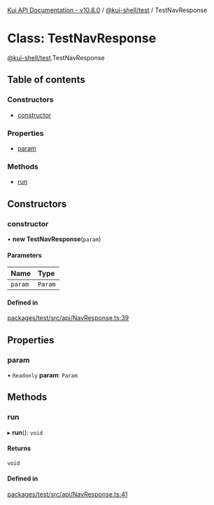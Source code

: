 [Kui API Documentation - v10.8.0](../README.md) / [@kui-shell/test](../modules/kui_shell_test.md) / TestNavResponse

# Class: TestNavResponse

[@kui-shell/test](../modules/kui_shell_test.md).TestNavResponse

## Table of contents

### Constructors

- [constructor](kui_shell_test.TestNavResponse.md#constructor)

### Properties

- [param](kui_shell_test.TestNavResponse.md#param)

### Methods

- [run](kui_shell_test.TestNavResponse.md#run)

## Constructors

### constructor

• **new TestNavResponse**(`param`)

#### Parameters

| Name    | Type    |
| :------ | :------ |
| `param` | `Param` |

#### Defined in

[packages/test/src/api/NavResponse.ts:39](https://github.com/kubernetes-sigs/kui/blob/kui/packages/test/src/api/NavResponse.ts#L39)

## Properties

### param

• `Readonly` **param**: `Param`

## Methods

### run

▸ **run**(): `void`

#### Returns

`void`

#### Defined in

[packages/test/src/api/NavResponse.ts:41](https://github.com/kubernetes-sigs/kui/blob/kui/packages/test/src/api/NavResponse.ts#L41)
